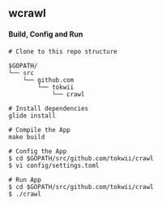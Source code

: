 ## wcrawl

#### Build, Config and Run

```
# Clone to this repo structure

$GOPATH/
└── src
    └── github.com
        └── tokwii
            └── crawl
```

```shell
# Install dependencies
glide install
```

```shell
# Compile the App
make build
```

```shell
# Config the App
$ cd $GOPATH/src/github.com/tokwii/crawl
$ vi config/settings.toml
```

```shell
# Run App
$ cd $GOPATH/src/github.com/tokwii/crawl
$ ./crawl 
```
